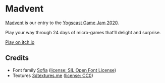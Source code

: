 # Madvent
[Madvent](https://mccreery.itch.io/madvent) is our entry to the [Yogscast Game Jam 2020](https://itch.io/jam/yogscast-game-jam-2020).

Play your way through 24 days of micro-games that’ll delight and surprise.

[Play on itch.io](https://mccreery.itch.io/madvent)

## Credits
- Font family [Sofia](https://fonts.google.com/specimen/Sofia) ([license: SIL Open Font License</a>](https://scripts.sil.org/cms/scripts/page.php?site_id=nrsi&id=OFL))
- Textures [3dtextures.me](https://3dtextures.me/) ([license: CC0](https://creativecommons.org/publicdomain/zero/1.0/))
